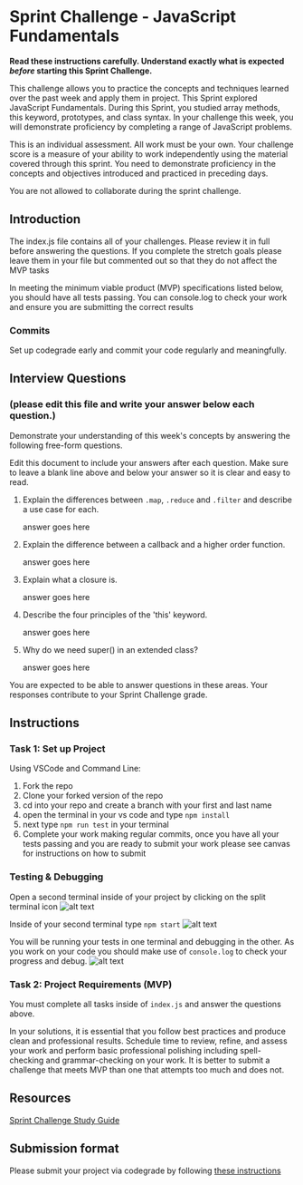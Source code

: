 # Sprint Challenge - JavaScript Fundamentals

**Read these instructions carefully. Understand exactly what is expected _before_ starting this Sprint Challenge.**

This challenge allows you to practice the concepts and techniques learned over the past week and apply them in project. This Sprint explored JavaScript Fundamentals. During this Sprint, you studied array methods, this keyword, prototypes, and class syntax. In your challenge this week, you will demonstrate proficiency by completing a range of JavaScript problems.

This is an individual assessment. All work must be your own. Your challenge score is a measure of your ability to work independently using the material covered through this sprint. You need to demonstrate proficiency in the concepts and objectives introduced and practiced in preceding days.

You are not allowed to collaborate during the sprint challenge. 

## Introduction

The index.js file contains all of your challenges. Please review it in full before answering the questions. If you complete the stretch goals please leave them in your file but commented out so that they do not affect the MVP tasks 

In meeting the minimum viable product (MVP) specifications listed below, you should have all tests passing. You can console.log to check your work and ensure you are submitting the correct results 

### Commits

Set up codegrade early and commit your code regularly and meaningfully. 

## Interview Questions
### (please edit this file and write your answer below each question.)
Demonstrate your understanding of this week's concepts by answering the following free-form questions.

Edit this document to include your answers after each question. Make sure to leave a blank line above and below your answer so it is clear and easy to read.

1. Explain the differences between `.map`, `.reduce` and `.filter` and describe a use case for each. 

    answer goes here

2. Explain the difference between a callback and a higher order function.

    answer goes here

3. Explain what a closure is.

    answer goes here

4. Describe the four principles of the 'this' keyword.

    answer goes here

5. Why do we need super() in an extended class?

    answer goes here

You are expected to be able to answer questions in these areas. Your responses contribute to your Sprint Challenge grade. 



## Instructions

### Task 1: Set up Project

Using VSCode and Command Line:


1. Fork the repo
2. Clone your forked version of the repo
3. cd into your repo and create a branch with your first and last name
4. open the terminal in your vs code and type `npm install`
5. next type `npm run test` in your terminal
6. Complete your work making regular commits, once you have all your tests passing and you are ready to submit your work please see canvas for instructions on how to submit

### Testing & Debugging

Open a second terminal inside of your project by clicking on the split terminal icon
![alt text](assets/split_terminal.png "Split Terminal")

Inside of your second terminal type `npm start` 
![alt text](assets/npm_start.png "type npm start")

You will be running your tests in one terminal and debugging in the other. As you work on your code you should make use of `console.log` to check your progress and debug.
![alt text](assets/tests_debug_terminal_final.png "your terminal should look like this")

### Task 2: Project Requirements (MVP)

You must complete all tasks inside of `index.js` and answer the questions above.

In your solutions, it is essential that you follow best practices and produce clean and professional results. Schedule time to review, refine, and assess your work and perform basic professional polishing including spell-checking and grammar-checking on your work. It is better to submit a challenge that meets MVP than one that attempts too much and does not.

## Resources
 
 [Sprint Challenge Study Guide](https://www.notion.so/lambdaschool/Unit-1-Sprint-3-Study-Guide-033a9a00659a4ef98c12eb97e49a6110)

## Submission format

Please submit your project via codegrade by following [these instructions](https://www.notion.so/lambdaschool/Submitting-an-assignment-via-Code-Grade-A-Step-by-Step-Walkthrough-07bd65f5f8364e709ecb5064735ce374)

